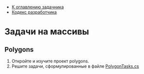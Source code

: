 * [К оглавлению задачника](https://github.com/urfu-code/cs101-main)
* [Кодекс разработчика](https://docs.google.com/document/d/1w8C1VyDPh9_1DaGD6oDJWmHw8V6cWrr469CgMiLGmdE/edit#)

Задачи на массивы
===

Polygons
---

1. Откройте и изучите проект polygons.
2. Решите задачи, сформулированные в файле [PolygonTasks.cs](05-arrays/polygons/PolygonTasks.cs)

